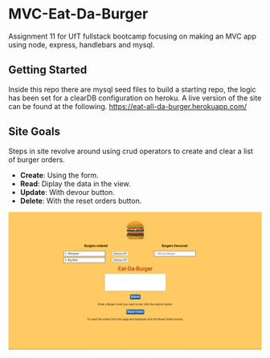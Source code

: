 # MVC-Eat-Da-Burger
Assignment 11 for UfT fullstack bootcamp focusing on making an MVC app using node, express, handlebars and mysql.

## Getting Started

Inside this repo there are mysql seed files to build a starting repo, the logic has been set for a clearDB configuration on heroku.
A live version of the site can be found at the following. https://eat-all-da-burger.herokuapp.com/

## Site Goals

Steps in site revolve around using crud operators to create and clear a list of burger orders.

* <b>Create</b>: Using the form. <br />
* <b>Read</b>: Diplay the data in the view. <br />
* <b>Update</b>: With devour button. <br />
* <b>Delete</b>: With the reset orders button.

![markdown-image](public/assets/images/markdown-preview-image.png)
